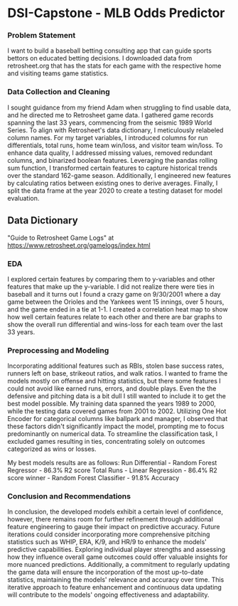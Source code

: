 # DSI-Capstone - MLB Odds Predictor

### Problem Statement
I want to build a baseball betting consulting app that can guide sports bettors on educated betting decisions. I downloaded data from retrosheet.org that has the stats for each game with the respective home and visiting teams game statistics.      

### Data Collection and Cleaning
I sought guidance from my friend Adam when struggling to find usable data, and he directed me to Retrosheet game data. I gathered game records spanning the last 33 years, commencing from the seismic 1989 World Series. To align with Retrosheet's data dictionary, I meticulously relabeled column names. For my target variables, I introduced columns for run differentials, total runs, home team win/loss, and visitor team win/loss. To enhance data quality, I addressed missing values, removed redundant columns, and binarized boolean features. Leveraging the pandas rolling sum function, I transformed certain features to capture historical trends over the standard 162-game season. Additionally, I engineered new features by calculating ratios between existing ones to derive averages. Finally, I split the data frame at the year 2020 to create a testing dataset for model evaluation.

## Data Dictionary
"Guide to Retrosheet Game Logs" at https://www.retrosheet.org/gamelogs/index.html

### EDA
I explored certain features by comparing them to y-variables and other features that make up the y-variable. I did not realize there were ties in baseball and it turns out I found a crazy game on 9/30/2001 where a day game between the Orioles and the Yankees went 15 innings, over 5 hours, and the game ended in a tie at 1-1. I created a correlation heat map to show how well certain features relate to each other and there are bar graphs to show the overall run differential and wins-loss for each team over the last 33 years.

### Preprocessing and Modeling
Incorporating additional features such as RBIs, stolen base success rates, runners left on base, strikeout ratios, and walk ratios. I wanted to frame the models mostly on offense and hitting statistics, but there some features I could not avoid like earned runs, errors, and double plays. Even the the defensive and pitching data is a bit dull I still wanted to include it to get the best model possible. My training data spanned the years 1989 to 2000, while the testing data covered games from 2001 to 2002. Utilizing One Hot Encoder for categorical columns like ballpark and manager, I observed that these factors didn't significantly impact the model, prompting me to focus predominantly on numerical data. To streamline the classification task, I excluded games resulting in ties, concentrating solely on outcomes categorized as wins or losses.

My best models results are as follows:
Run Differential - Random Forest Regressor  - 86.3% R2 score
Total Runs - Linear Regression - 86.4% R2 score
winner - Random Forest Classifier - 91.8% Accuracy

### Conclusion and Recommendations
In conclusion, the developed models exhibit a certain level of confidence, however, there remains room for further refinement through additional feature engineering to gauge their impact on predictive accuracy. Future iterations could consider incorporating more comprehensive pitching statistics such as WHIP, ERA, K/9, and HR/9 to enhance the models' predictive capabilities. Exploring individual player strengths and assessing how they influence overall game outcomes could offer valuable insights for more nuanced predictions. Additionally, a commitment to regularly updating the game data will ensure the incorporation of the most up-to-date statistics, maintaining the models' relevance and accuracy over time. This iterative approach to feature enhancement and continuous data updating will contribute to the models' ongoing effectiveness and adaptability.
